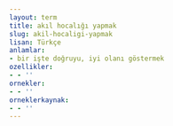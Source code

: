 ```yaml
---
layout: term
title: akıl hocalığı yapmak
slug: akil-hocaligi-yapmak
lisan: Türkçe
anlamlar:
- bir işte doğruyu, iyi olanı göstermek
ozellikler:
- - ''
ornekler:
- - ''
orneklerkaynak:
- - ''
---
```

